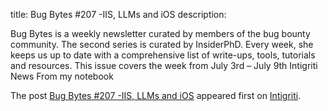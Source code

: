 title: Bug Bytes #207 -IIS, LLMs and iOS
description: <p>Bug Bytes is a weekly newsletter curated by members of the bug bounty community. The second series is curated by InsiderPhD. Every week, she keeps us up to date with a comprehensive list of write-ups, tools, tutorials and resources. This issue covers the week from July 3rd &#8211; July 9th Intigriti News From my notebook</p> <p>The post <a href="https://blog.intigriti.com/2023/07/12/bug-bytes-207-iis-llms-and-ios/" rel="nofollow">Bug Bytes #207 -IIS, LLMs and iOS</a> appeared first on <a href="https://blog.intigriti.com" rel="nofollow">Intigriti</a>.</p>